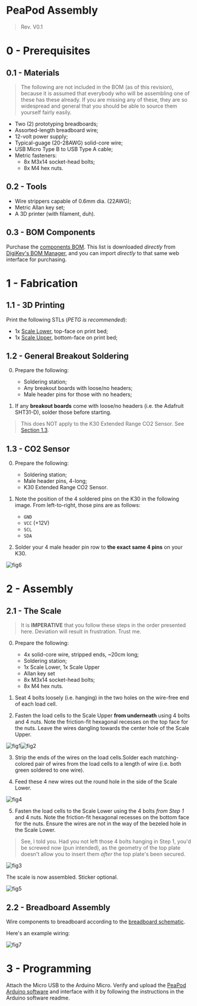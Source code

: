 # PeaPod Assembly

> Rev. V0.1

# 0 - Prerequisites

## 0.1 - Materials

> The following are not included in the BOM (as of this revision), because it is assumed that everybody who will be assembling one of these has these already. If you are missing any of these, they are so widespread and general that you should be able to source them yourself fairly easily.

- Two (2) prototyping breadboards;
- Assorted-length breadboard wire;
- 12-volt power supply;
- Typical-guage (20-28AWG) solid-core wire;
- USB Micro Type B to USB Type A cable;
- Metric fasteners:
  - 8x M3x14 socket-head bolts;
  - 8x M4 hex nuts.


## 0.2 - Tools

- Wire strippers capable of 0.6mm dia. (22AWG);
- Metric Allan key set;
- A 3D printer (with filament, duh).

## 0.3 - BOM Components

Purchase the [components BOM](../../hardware/bom/components_digikey.csv). This list is downloaded *directly* from [DigiKey's BOM Manager](https://www.digikey.ca/BOM), and you can import *directly* to that same web interface for purchasing.

# 1 - Fabrication

## 1.1 - 3D Printing

Print the following STLs (*PETG is recommended*):
- 1x [Scale Lower](printing/scale/scale_lower.stl), top-face on print bed;
- 1x [Scale Upper](printing/scale/scale_upper.stl), bottom-face on print bed;

## 1.2 - General Breakout Soldering

0. Prepare the following:
   - Soldering station;
   - Any breakout boards with loose/no headers;
   - Male header pins for those with no headers;

1. If any **breakout boards** come with loose/no headers (i.e. the Adafruit SHT31-D), solder those before starting.

> This does NOT apply to the K30 Extended Range CO2 Sensor. See [Section 1.3](#13---co2-sensor).

## 1.3 - CO2 Sensor

0. Prepare the following:
   - Soldering station;
   - Male header pins, 4-long;
   - K30 Extended Range CO2 Sensor.

1. Note the position of the 4 soldered pins on the K30 in the following image. From left-to-right, those pins are as follows:
   - `GND`
   - `VCC` (+12V)
   - `SCL`
   - `SDA`

2. Solder your 4 male header pin row to **the exact same 4 pins** on your K30.

![fig6](../assets/assembly/fig6.png)

# 2 - Assembly

## 2.1 - The Scale

> It is **IMPERATIVE** that you follow these steps in the order presented here. Deviation will result in frustration. Trust me.

0. Prepare the following:
   - 4x solid-core wire, stripped ends, ~20cm long;
   - Soldering station;
   - 1x Scale Lower, 1x Scale Upper
   - Allan key set
   - 8x M3x14 socket-head bolts;
   - 8x M4 hex nuts.

1. Seat 4 bolts loosely (i.e. hanging) in the two holes on the wire-free end of each load cell.

2. Fasten the load cells to the Scale Upper **from underneath** using 4 bolts and 4 nuts. Note the friction-fit hexagonal recesses on the top face for the nuts. Leave the wires dangling towards the center hole of the Scale Upper.

![fig1](../assets/assembly/fig1.png)![fig2](../assets/assembly/fig2.png)

3. Strip the ends of the wires on the load cells.Solder each matching-colored pair of wires from the load cells to a length of wire (i.e. both green soldered to one wire).

4. Feed these 4 new wires out the round hole in the side of the Scale Lower.

![fig4](../assets/assembly/fig4.png)

5. Fasten the load cells to the Scale Lower using the 4 bolts *from Step 1* and 4 nuts. Note the friction-fit hexagonal recesses on the bottom face for the nuts. Ensure the wires are not in the way of the bezeled hole in the Scale Lower.

> See, I told you. Had you not left those 4 bolts hanging in Step 1, you'd be screwed now (pun intended), as the geometry of the top plate doesn't allow you to insert them *after* the top plate's been secured.

![fig3](../assets/assembly/fig3.png)

The scale is now assembled. Sticker optional.

![fig5](../assets/assembly/fig5.png)

## 2.2 - Breadboard Assembly

Wire components to breadboard according to the [breadboard schematic](../../hardware/schematics/breadboard_wiring.pdf).

Here's an example wiring:

![fig7](../assets/assembly/fig7.png)

# 3 - Programming

Attach the Micro USB to the Arduino Micro. Verify and upload the [PeaPod Arduino software](../../software/PeaPod-Arduino/) and interface with it by following the instructions in the Arduino software readme.